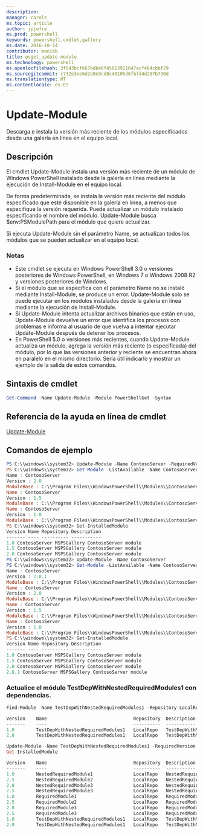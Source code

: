 ```yaml
---
description: 
manager: carolz
ms.topic: article
author: jpjofre
ms.prod: powershell
keywords: powershell,cmdlet,gallery
ms.date: 2016-10-14
contributor: manikb
title: psget_update module
ms.technology: powershell
ms.openlocfilehash: 3f843bcf667bdb40f45613911647acf464cbbf29
ms.sourcegitcommit: c732e3ee6d2e0e9cd8c40105d6fbfd4d207b730d
ms.translationtype: HT
ms.contentlocale: es-ES
---
```

# <a name="update-module"></a>Update-Module

Descarga e instala la versión más reciente de los módulos especificados desde una galería en línea en el equipo local.

## <a name="description"></a>Descripción

El cmdlet Update-Module instala una versión más reciente de un módulo de Windows PowerShell instalado desde la galería en línea mediante la ejecución de Install-Module en el equipo local.

De forma predeterminada, se instala la versión más reciente del módulo especificado que esté disponible en la galería en línea, a menos que especifique la versión requerida. Puede actualizar un módulo instalado especificando el nombre del módulo. Update-Module busca $env:PSModulePath para el módulo que quiere actualizar.

Si ejecuta Update-Module sin el parámetro Name, se actualizan todos los módulos que se pueden actualizar en el equipo local.

### <a name="notes"></a>Notas

- Este cmdlet se ejecuta en Windows PowerShell 3.0 o versiones posteriores de Windows PowerShell, en Windows 7 o Windows 2008 R2 y versiones posteriores de Windows.
- Si el módulo que se especifica con el parámetro Name no se instaló mediante Install-Module, se produce un error. Update-Module solo se puede ejecutar en los módulos instalados desde la galería en línea mediante la ejecución de Install-Module.
- Si Update-Module intenta actualizar archivos binarios que están en uso, Update-Module devuelve un error que identifica los procesos con problemas e informa al usuario de que vuelva a intentar ejecutar Update-Module después de detener los procesos.
- En PowerShell 5.0 o versiones más recientes, cuando Update-Module actualiza un módulo, agrega la versión más reciente (o especificada) del módulo, por lo que las versiones anterior y reciente se encuentran ahora en paralelo en el mismo directorio. Sería útil indicarlo y mostrar un ejemplo de la salida de estos comandos.


## <a name="cmdlet-syntax"></a>Sintaxis de cmdlet
```powershell
Get-Command -Name Update-Module -Module PowerShellGet -Syntax
```

## <a name="cmdlet-online-help-reference"></a>Referencia de la ayuda en línea de cmdlet

[Update-Module](http://go.microsoft.com/fwlink/?LinkID=398576)


## <a name="example-commands"></a>Comandos de ejemplo

```powershell
PS C:\\windows\\system32> Update-Module -Name ContosoServer -RequiredVersion 1.5
PS C:\\windows\\system32> Get-Module -ListAvailable -Name ContosoServer | Format-List Name,Version,ModuleBase
Name : ContosoServer
Version : 2.0
ModuleBase : C:\\Program Files\\WindowsPowerShell\\Modules\\ContosoServer\\2.0
Name : ContosoServer
Version : 1.5
ModuleBase : C:\\Program Files\\WindowsPowerShell\\Modules\\ContosoServer\\1.5
Name : ContosoServer
Version : 1.0
ModuleBase : C:\\Program Files\\WindowsPowerShell\\Modules\\ContosoServer\\1.0
PS C:\\windows\\system32> Get-InstalledModule
Version Name Repository Description
------- ---- ---------- -----------
1.0 ContosoServer MSPSGallery ContosoServer module
1.5 ContosoServer MSPSGallery ContosoServer module
2.0 ContosoServer MSPSGallery ContosoServer module
PS C:\\windows\\system32> Update-Module -Name ContosoServer
PS C:\\windows\\system32> Get-Module -ListAvailable -Name ContosoServer | Format-List Name,Version,ModuleBase
Name : ContosoServer
Version : 2.8.1
ModuleBase : C:\\Program Files\\WindowsPowerShell\\Modules\\ContosoServer\\2.8.1
Name : ContosoServer
Version : 2.0
ModuleBase : C:\\Program Files\\WindowsPowerShell\\Modules\\ContosoServer\\2.0
Name : ContosoServer
Version : 1.5
ModuleBase : C:\\Program Files\\WindowsPowerShell\\Modules\\ContosoServer\\1.5
Name : ContosoServer
Version : 1.0
ModuleBase : C:\\Program Files\\WindowsPowerShell\\Modules\\ContosoServer\\1.0
PS C:\\windows\\system32> Get-InstalledModule
Version Name Repository Description
------- ---- ---------- -----------
1.0 ContosoServer MSPSGallery ContosoServer module
1.5 ContosoServer MSPSGallery ContosoServer module
2.0 ContosoServer MSPSGallery ContosoServer module
2.8.1 ContosoServer MSPSGallery ContosoServer module
```


###  <a name="update-the-testdepwithnestedrequiredmodules1-module-with-dependencies"></a>Actualice el módulo TestDepWithNestedRequiredModules1 con dependencias.
```powershell
Find-Module -Name TestDepWithNestedRequiredModules1 -Repository LocalRepo -AllVersions

Version    Name                                Repository  Description
-------    ----                                ----------  -----------
1.0        TestDepWithNestedRequiredModules1   LocalRepo   TestDepWithNestedRequiredModules1 module
2.0        TestDepWithNestedRequiredModules1   LocalRepo   TestDepWithNestedRequiredModules1 module

Update-Module -Name TestDepWithNestedRequiredModules1 -RequiredVersion 2.0
Get-InstalledModule

Version    Name                                Repository  Description
-------    ----                                ----------  -----------
1.0        NestedRequiredModule1               LocalRepo   NestedRequiredModule1 module
2.5        NestedRequiredModule2               LocalRepo   NestedRequiredModule2 module
2.0        NestedRequiredModule3               LocalRepo   NestedRequiredModule3 module
2.5        NestedRequiredModule3               LocalRepo   NestedRequiredModule3 module
1.0        RequiredModule1                     LocalRepo   RequiredModule1 module
2.5        RequiredModule2                     LocalRepo   RequiredModule2 module
2.0        RequiredModule3                     LocalRepo   RequiredModule3 module
2.5        RequiredModule3                     LocalRepo   RequiredModule3 module
1.0        TestDepWithNestedRequiredModules1   LocalRepo   TestDepWithNestedRequiredModules1 module
2.0        TestDepWithNestedRequiredModules1   LocalRepo   TestDepWithNestedRequiredModules1 module
```

